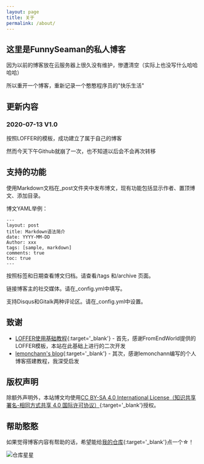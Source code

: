 ```yaml
---
layout: page
title: 关于
permalink: /about/
---
```


## 这里是FunnySeaman的私人博客

因为以前的博客放在云服务器上很久没有维护，惨遭清空（实际上也没写什么哈哈哈哈）

所以重开一个博客，重新记录一个憨憨程序员的"快乐生活"

## 更新内容

### 2020-07-13 V1.0

按照LOFFER的模板，成功建立了属于自己的博客

然而今天下午Github就崩了一次，也不知道以后会不会再次转移

## 支持的功能

使用Markdown文档在_post文件夹中发布博文，现有功能包括显示作者、置顶博文、添加目录。

博文YAML举例：

    ---
    layout: post
    title: Markdown语法简介
    date: YYYY-MM-DD
    Author: xxx
    tags: [sample, markdown]
    comments: true
    toc: true
    ---

按照标签和日期查看博文归档。请查看/tags 和/archive 页面。

链接博客主的社交媒体。请在_config.yml中填写。

支持Disqus和Gitalk两种评论区。请在_config.yml中设置。


## 致谢
* [LOFFER使用基础教程](https://fromendworld.github.io/LOFFER/document/#%E5%9B%BE%E6%96%87%E6%95%99%E7%A8%8B){:target='\_blank'} - 首先，感谢FromEndWorld提供的LOFFER模板，本站在此基础上进行的二次开发
* [lemonchann's blog](https://lemonchann.github.io/create_blog_with_github_pages/){:target='\_blank'} - 其次，感谢lemonchann编写的个人博客搭建教程，我深受启发


## 版权声明

除额外声明外，本站博文均使用[CC BY-SA 4.0 International License（知识共享署名-相同方式共享 4.0 国际许可协议）](http://creativecommons.org/licenses/by-sa/4.0/){:target='\_blank'}授权。


## 帮助憨憨

如果觉得博客内容有帮助的话，希望能给[我的仓库](https://github.com/funnyseaman/funnyseaman.github.io){:target='\_blank'}点一个☆！

![仓库星星](https://i.loli.net/2020/07/14/NTHGRdbeMa74gA3.png)
